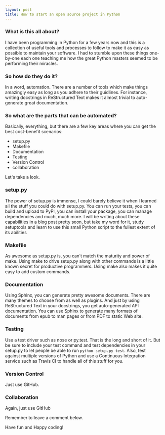 ```yaml
---
layout: post
title: How to start an open source project in Python
---
```


### What is this all about?

I have been programming in Python for a few years now and this is a collection of useful tools and processes to follow to make it as easy as possible to maintain your software. I had to stumble upon these things one-by-one each one teaching me how the great Python masters seemed to be performing their miracles.

### So how do they do it?

In a word, automation. There are a number of tools which make things amazingly easy as long as you adhere to their guidlines. For instance, writing docstrings in ReStructured Text makes it almost trivial to auto-generate great documentation.

### So what are the parts that can be automated?

Basically, everything, but there are a few key areas where you can get the best cost-benefit scenarios:

* setup.py
* Makefile
* Documentation
* Testing
* Version Control
* collaboration

Let's take a look.

### setup.py

The power of setup.py is immense, I could barely believe it when I learned all the stuff you could do with setup.py. You can run your tests, you can build and upload to PyPI, you can install your package, you can manage dependencies and much, much more. I will be writing about these capabilities in a blog post pretty soon, but take my word for it, study setuptools and learn to use this small Python script to the fullest extent of its abilities

### Makefile

As awesome as setup.py is, you can't match the maturity and power of make. Using make to drive setup.py along with other commands is a little known secret for productive programmers. Using make also makes it quite easy to add custom commands.

### Documentation

Using Sphinx, you can generate pretty awesome documents. There are many themes to choose from as well as plugins. And just by using ReStructured Text in your docstrings, you get auto-generated API documentation. You can use Sphinx to generate many formats of documents from epub to man pages or from PDF to static Web site.

### Testing

Use a test driver such as nose or py.test. That is the long and short of it. But be sure to include your test command and test dependencies in your setup.py to let people
be able to run `python setup.py test`. Also, test against multiple versions of Python and use a Continuous Integration service such as Travis CI to handle all of this stuff for you.

### Version Control

Just use GitHub.

### Collaboration

Again, just use GitHub


Remember to leave a comment below.

Have fun and Happy coding!
